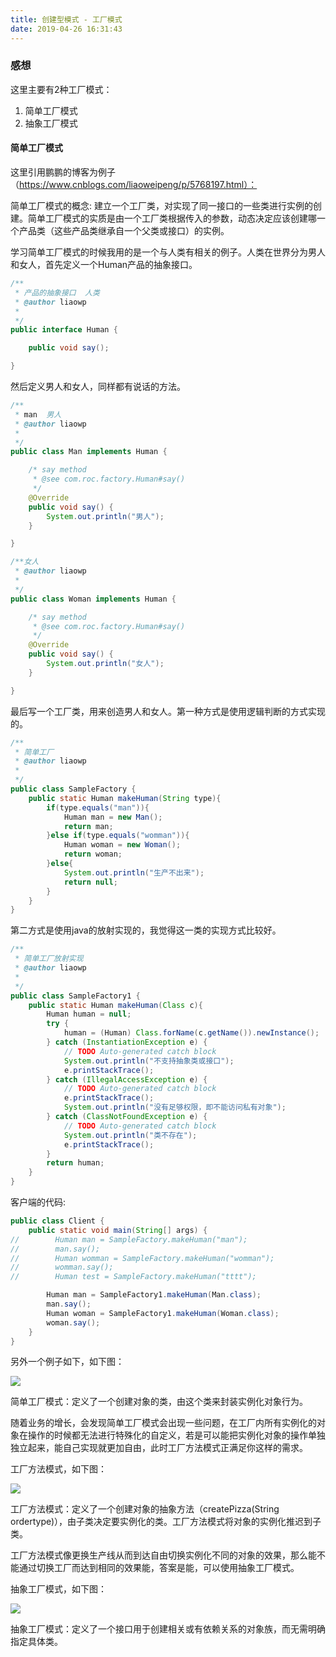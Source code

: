 ```yaml
---
title: 创建型模式 - 工厂模式
date: 2019-04-26 16:31:43
---
```


### 感想 ###

这里主要有2种工厂模式：

1. 简单工厂模式
2. 抽象工厂模式

#### 简单工厂模式

这里引用鹏鹏的博客为例子（https://www.cnblogs.com/liaoweipeng/p/5768197.html）：

简单工厂模式的概念:
建立一个工厂类，对实现了同一接口的一些类进行实例的创建。简单工厂模式的实质是由一个工厂类根据传入的参数，动态决定应该创建哪一个产品类（这些产品类继承自一个父类或接口）的实例。
	
学习简单工厂模式的时候我用的是一个与人类有相关的例子。人类在世界分为男人和女人，首先定义一个Human产品的抽象接口。

```java
/**
 * 产品的抽象接口  人类
 * @author liaowp
 *
 */
public interface Human {

	public void say();

}
```

然后定义男人和女人，同样都有说话的方法。

```java
/**
 * man  男人
 * @author liaowp
 *
 */
public class Man implements Human {

	/* say method
	 * @see com.roc.factory.Human#say()
	 */
	@Override
	public void say() {
		System.out.println("男人");
	}

}
```

```java
/**女人
 * @author liaowp
 *
 */
public class Woman implements Human {

	/* say method
	 * @see com.roc.factory.Human#say()
	 */
	@Override
	public void say() {
		System.out.println("女人");
	}

}
```

最后写一个工厂类，用来创造男人和女人。第一种方式是使用逻辑判断的方式实现的。

```java
/**
 * 简单工厂
 * @author liaowp
 *
 */
public class SampleFactory {
	public static Human makeHuman(String type){
		if(type.equals("man")){
			Human man = new Man();
			return man;
		}else if(type.equals("womman")){
			Human woman = new Woman();
			return woman;
		}else{
			System.out.println("生产不出来");
			return null;
		}            
	}
}
```

第二方式是使用java的放射实现的，我觉得这一类的实现方式比较好。

```java
/**
 * 简单工厂放射实现
 * @author liaowp
 *
 */
public class SampleFactory1 {
	public static Human makeHuman(Class c){
		Human human = null;
		try {
			human = (Human) Class.forName(c.getName()).newInstance();
		} catch (InstantiationException e) {
			// TODO Auto-generated catch block
			System.out.println("不支持抽象类或接口");
			e.printStackTrace();
		} catch (IllegalAccessException e) {
			// TODO Auto-generated catch block
			e.printStackTrace();
			System.out.println("没有足够权限，即不能访问私有对象");
		} catch (ClassNotFoundException e) {
			// TODO Auto-generated catch block
			System.out.println("类不存在");
			e.printStackTrace();
		}    
		return human;
	}
}
```

客户端的代码:

```java
public class Client {
	public static void main(String[] args) {
//        Human man = SampleFactory.makeHuman("man");
//        man.say();
//        Human womman = SampleFactory.makeHuman("womman");
//        womman.say();
//        Human test = SampleFactory.makeHuman("tttt");

		Human man = SampleFactory1.makeHuman(Man.class);
		man.say();
		Human woman = SampleFactory1.makeHuman(Woman.class);
		woman.say();
	}
}
```

另外一个例子如下，如下图：

![](designPattern-factoryPattern/1.png)

简单工厂模式：定义了一个创建对象的类，由这个类来封装实例化对象行为。

随着业务的增长，会发现简单工厂模式会出现一些问题，在工厂内所有实例化的对象在操作的时候都无法进行特殊化的自定义，若是可以能把实例化对象的操作单独独立起来，能自己实现就更加自由，此时工厂方法模式正满足你这样的需求。

工厂方法模式，如下图：

![](designPattern-factoryPattern/2.png)

工厂方法模式：定义了一个创建对象的抽象方法（createPizza(String ordertype)），由子类决定要实例化的类。工厂方法模式将对象的实例化推迟到子类。

工厂方法模式像更换生产线从而到达自由切换实例化不同的对象的效果，那么能不能通过切换工厂而达到相同的效果能，答案是能，可以使用抽象工厂模式。

抽象工厂模式，如下图：

![](designPattern-factoryPattern/3.png)

抽象工厂模式：定义了一个接口用于创建相关或有依赖关系的对象族，而无需明确指定具体类。
